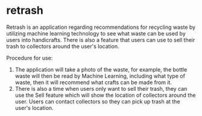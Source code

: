 # retrash

Retrash is an application regarding recommendations for recycling waste by utilizing machine learning technology to see what waste can be used by users into handicrafts. There is also a feature that users can use to sell their trash to collectors around the user's location.

Procedure for use: 
1. The application will take a photo of the waste, for example, the bottle waste will then be read by Machine Learning, including what type of waste, then it will recommend what crafts can be made from it. 
2. There is also a time when users only want to sell their trash, they can use the Sell feature which will show the location of collectors around the user. Users can contact collectors so they can pick up trash at the user's location.
